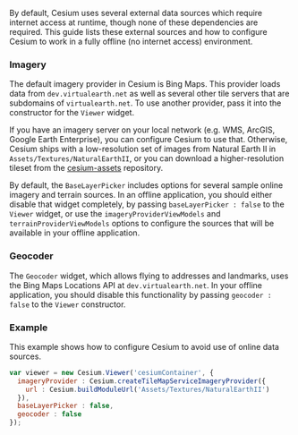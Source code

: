 By default, Cesium uses several external data sources which require internet access at runtime, though none of these dependencies are required.  This guide lists these external sources and how to configure Cesium to work in a fully offline (no internet access) environment.

### Imagery

The default imagery provider in Cesium is Bing Maps.  This provider loads data from `dev.virtualearth.net` as well as several other tile servers that are subdomains of `virtualearth.net`.  To use another provider, pass it into the constructor for the `Viewer` widget.  

If you have an imagery server on your local network (e.g. WMS, ArcGIS, Google Earth Enterprise), you can configure Cesium to use that.  Otherwise, Cesium ships with a low-resolution set of images from Natural Earth II in `Assets/Textures/NaturalEarthII`, or you can download a higher-resolution tileset from the [cesium-assets](https://github.com/AnalyticalGraphicsInc/cesium-assets) repository.

By default, the `BaseLayerPicker` includes options for several sample online imagery and terrain sources.  In an offline application, you should either disable that widget completely, by passing `baseLayerPicker : false` to the `Viewer` widget, or use the `imageryProviderViewModels` and `terrainProviderViewModels` options to configure the sources that will be available in your offline application.

### Geocoder

The `Geocoder` widget, which allows flying to addresses and landmarks, uses the Bing Maps Locations API at `dev.virtualearth.net`.  In your offline application, you should disable this functionality by passing `geocoder : false` to the `Viewer` constructor.

### Example

This example shows how to configure Cesium to avoid use of online data sources.

```javascript
var viewer = new Cesium.Viewer('cesiumContainer', {
  imageryProvider : Cesium.createTileMapServiceImageryProvider({
    url : Cesium.buildModuleUrl('Assets/Textures/NaturalEarthII')
  }),
  baseLayerPicker : false,
  geocoder : false
});
```
